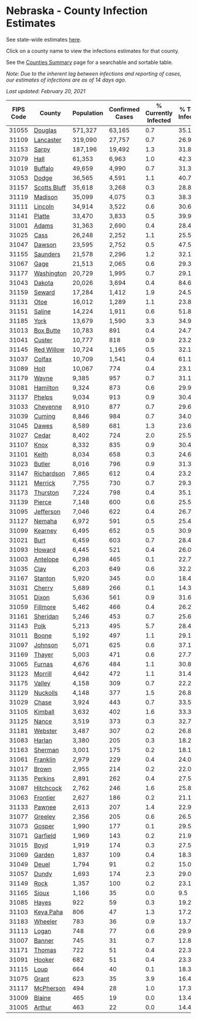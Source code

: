 # Nebraska - County Infection Estimates

See state-wide estimates [here](/infections/us-ne).

Click on a county name to view the infections estimates for that county.

See the [Counties Summary](/infections/summary-counties) page for a searchable and sortable table.

*Note: Due to the inherent lag between infections and reporting of cases, our estimates of infections are as of 14 days ago.*

*Last updated: February 20, 2021*

|   FIPS Code |                       County |   Population |   Confirmed Cases |   % Currently Infected |   % Total Infected |
|-------------|------------------------------|--------------|-------------------|------------------------|--------------------|
|       31055 |           [Douglas](douglas) |      571,327 |            63,165 |                    0.7 |               35.1 |
|       31109 |       [Lancaster](lancaster) |      319,090 |            27,757 |                    0.7 |               26.9 |
|       31153 |               [Sarpy](sarpy) |      187,196 |            19,492 |                    1.3 |               31.8 |
|       31079 |                 [Hall](hall) |       61,353 |             6,963 |                    1.0 |               42.3 |
|       31019 |           [Buffalo](buffalo) |       49,659 |             4,990 |                    0.7 |               31.3 |
|       31053 |               [Dodge](dodge) |       36,565 |             4,591 |                    1.1 |               40.7 |
|       31157 | [Scotts Bluff](scotts-bluff) |       35,618 |             3,268 |                    0.3 |               28.8 |
|       31119 |           [Madison](madison) |       35,099 |             4,075 |                    0.3 |               38.3 |
|       31111 |           [Lincoln](lincoln) |       34,914 |             3,522 |                    0.6 |               30.6 |
|       31141 |             [Platte](platte) |       33,470 |             3,833 |                    0.5 |               39.9 |
|       31001 |               [Adams](adams) |       31,363 |             2,690 |                    0.4 |               28.4 |
|       31025 |                 [Cass](cass) |       26,248 |             2,252 |                    1.1 |               25.5 |
|       31047 |             [Dawson](dawson) |       23,595 |             2,752 |                    0.5 |               47.5 |
|       31155 |         [Saunders](saunders) |       21,578 |             2,296 |                    1.2 |               32.1 |
|       31067 |                 [Gage](gage) |       21,513 |             2,065 |                    0.6 |               29.3 |
|       31177 |     [Washington](washington) |       20,729 |             1,995 |                    0.7 |               29.1 |
|       31043 |             [Dakota](dakota) |       20,026 |             3,694 |                    0.4 |               84.6 |
|       31159 |             [Seward](seward) |       17,284 |             1,412 |                    1.9 |               24.5 |
|       31131 |                 [Otoe](otoe) |       16,012 |             1,289 |                    1.1 |               23.8 |
|       31151 |             [Saline](saline) |       14,224 |             1,911 |                    0.6 |               51.8 |
|       31185 |                 [York](york) |       13,679 |             1,590 |                    3.3 |               34.9 |
|       31013 |       [Box Butte](box-butte) |       10,783 |               891 |                    0.4 |               24.7 |
|       31041 |             [Custer](custer) |       10,777 |               818 |                    0.9 |               23.2 |
|       31145 |     [Red Willow](red-willow) |       10,724 |             1,165 |                    0.5 |               32.1 |
|       31037 |             [Colfax](colfax) |       10,709 |             1,541 |                    0.4 |               61.1 |
|       31089 |                 [Holt](holt) |       10,067 |               774 |                    0.4 |               23.1 |
|       31179 |               [Wayne](wayne) |        9,385 |               957 |                    0.7 |               31.1 |
|       31081 |         [Hamilton](hamilton) |        9,324 |               873 |                    0.6 |               29.9 |
|       31137 |             [Phelps](phelps) |        9,034 |               913 |                    0.9 |               30.4 |
|       31033 |         [Cheyenne](cheyenne) |        8,910 |               877 |                    0.7 |               29.6 |
|       31039 |             [Cuming](cuming) |        8,846 |               984 |                    0.7 |               34.0 |
|       31045 |               [Dawes](dawes) |        8,589 |               681 |                    1.3 |               23.6 |
|       31027 |               [Cedar](cedar) |        8,402 |               724 |                    2.0 |               25.5 |
|       31107 |                 [Knox](knox) |        8,332 |               835 |                    0.9 |               30.4 |
|       31101 |               [Keith](keith) |        8,034 |               658 |                    0.3 |               24.6 |
|       31023 |             [Butler](butler) |        8,016 |               796 |                    0.9 |               31.3 |
|       31147 |     [Richardson](richardson) |        7,865 |               612 |                    0.4 |               23.2 |
|       31121 |           [Merrick](merrick) |        7,755 |               730 |                    0.7 |               29.3 |
|       31173 |         [Thurston](thurston) |        7,224 |               798 |                    0.4 |               35.1 |
|       31139 |             [Pierce](pierce) |        7,148 |               600 |                    0.6 |               25.5 |
|       31095 |       [Jefferson](jefferson) |        7,046 |               622 |                    0.4 |               26.7 |
|       31127 |             [Nemaha](nemaha) |        6,972 |               591 |                    0.5 |               25.4 |
|       31099 |           [Kearney](kearney) |        6,495 |               652 |                    0.5 |               30.9 |
|       31021 |                 [Burt](burt) |        6,459 |               603 |                    0.7 |               28.4 |
|       31093 |             [Howard](howard) |        6,445 |               521 |                    0.4 |               26.0 |
|       31003 |         [Antelope](antelope) |        6,298 |               465 |                    0.1 |               22.7 |
|       31035 |                 [Clay](clay) |        6,203 |               649 |                    0.6 |               32.2 |
|       31167 |           [Stanton](stanton) |        5,920 |               345 |                    0.0 |               18.4 |
|       31031 |             [Cherry](cherry) |        5,689 |               266 |                    0.1 |               14.3 |
|       31051 |               [Dixon](dixon) |        5,636 |               561 |                    0.9 |               31.6 |
|       31059 |         [Fillmore](fillmore) |        5,462 |               466 |                    0.4 |               26.2 |
|       31161 |         [Sheridan](sheridan) |        5,246 |               453 |                    0.7 |               25.6 |
|       31143 |                 [Polk](polk) |        5,213 |               495 |                    5.7 |               28.4 |
|       31011 |               [Boone](boone) |        5,192 |               497 |                    1.1 |               29.1 |
|       31097 |           [Johnson](johnson) |        5,071 |               625 |                    0.6 |               37.1 |
|       31169 |             [Thayer](thayer) |        5,003 |               471 |                    0.6 |               27.7 |
|       31065 |             [Furnas](furnas) |        4,676 |               484 |                    1.1 |               30.8 |
|       31123 |           [Morrill](morrill) |        4,642 |               472 |                    1.1 |               31.4 |
|       31175 |             [Valley](valley) |        4,158 |               309 |                    0.7 |               22.2 |
|       31129 |         [Nuckolls](nuckolls) |        4,148 |               377 |                    1.5 |               26.8 |
|       31029 |               [Chase](chase) |        3,924 |               443 |                    0.7 |               33.5 |
|       31105 |           [Kimball](kimball) |        3,632 |               402 |                    1.6 |               33.3 |
|       31125 |               [Nance](nance) |        3,519 |               373 |                    0.3 |               32.7 |
|       31181 |           [Webster](webster) |        3,487 |               307 |                    0.2 |               26.8 |
|       31083 |             [Harlan](harlan) |        3,380 |               205 |                    0.3 |               18.2 |
|       31163 |           [Sherman](sherman) |        3,001 |               175 |                    0.2 |               18.1 |
|       31061 |         [Franklin](franklin) |        2,979 |               229 |                    0.4 |               24.0 |
|       31017 |               [Brown](brown) |        2,955 |               214 |                    0.2 |               22.0 |
|       31135 |           [Perkins](perkins) |        2,891 |               262 |                    0.4 |               27.5 |
|       31087 |       [Hitchcock](hitchcock) |        2,762 |               246 |                    1.6 |               25.8 |
|       31063 |         [Frontier](frontier) |        2,627 |               186 |                    0.2 |               21.1 |
|       31133 |             [Pawnee](pawnee) |        2,613 |               207 |                    1.4 |               22.9 |
|       31077 |           [Greeley](greeley) |        2,356 |               205 |                    0.6 |               26.5 |
|       31073 |             [Gosper](gosper) |        1,990 |               177 |                    0.1 |               29.5 |
|       31071 |         [Garfield](garfield) |        1,969 |               143 |                    0.2 |               21.9 |
|       31015 |                 [Boyd](boyd) |        1,919 |               174 |                    0.3 |               27.5 |
|       31069 |             [Garden](garden) |        1,837 |               109 |                    0.4 |               18.3 |
|       31049 |               [Deuel](deuel) |        1,794 |                91 |                    0.2 |               15.0 |
|       31057 |               [Dundy](dundy) |        1,693 |               174 |                    2.3 |               29.0 |
|       31149 |                 [Rock](rock) |        1,357 |               100 |                    0.2 |               23.1 |
|       31165 |               [Sioux](sioux) |        1,166 |                35 |                    0.0 |                9.5 |
|       31085 |               [Hayes](hayes) |          922 |                59 |                    0.3 |               19.2 |
|       31103 |       [Keya Paha](keya-paha) |          806 |                47 |                    1.3 |               17.2 |
|       31183 |           [Wheeler](wheeler) |          783 |                36 |                    0.9 |               13.7 |
|       31113 |               [Logan](logan) |          748 |                77 |                    0.6 |               29.9 |
|       31007 |             [Banner](banner) |          745 |                31 |                    0.7 |               12.8 |
|       31171 |             [Thomas](thomas) |          722 |                51 |                    0.4 |               22.3 |
|       31091 |             [Hooker](hooker) |          682 |                51 |                    0.4 |               23.3 |
|       31115 |                 [Loup](loup) |          664 |                40 |                    0.1 |               18.3 |
|       31075 |               [Grant](grant) |          623 |                35 |                    3.9 |               16.4 |
|       31117 |       [McPherson](mcpherson) |          494 |                28 |                    1.0 |               17.3 |
|       31009 |             [Blaine](blaine) |          465 |                19 |                    0.0 |               13.4 |
|       31005 |             [Arthur](arthur) |          463 |                22 |                    0.0 |               14.4 |
